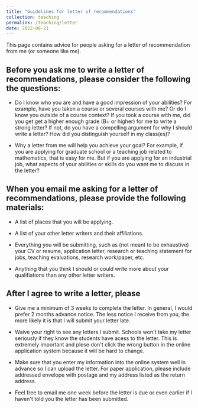 ```yaml
---
title: "Guidelines for letter of recommendations"
collection: teaching
permalink: /teaching/letter
date: 2022-08-21
---
```


This page contains advice for people asking for a letter of recommendation from me (or someone like me). 

## Before you ask me to write a letter of recommendations, please consider the following the questions:

* Do I know who you are and have a good impression of your abilities? For example, have you taken a course or several courses with me? Or do I know you outside of a course context? If you took a course with me, did you get get a higher enough grade (B+ or higher) for me to write a strong letter? If not, do you have a compelling argument for why I should write a letter? How did you distinguish yourself in my class(es)?

* Why a letter from me will help you achieve your goal? For example, if you are applying for graduate school or a teaching job related to mathematics, that is easy for me. But if you are applying for an industrial job, what aspects of your abilities or skills do you want me to discuss in the letter?

## When you email me asking for a letter of recommendations, please provide the following materials:

* A list of places that you will be applying.

* A list of your other letter writers and their affiliations. 

* Everything you will be submitting, such as (not meant to be exhaustive) your CV or resume, application letter, research or teaching statement for jobs, teaching evaluations, research work/paper, etc.

* Anything that you think I should or could write more about your qualifiations than any other letter writers.

## After I agree to write a letter, please

* Give me a minimum of 3 weeks to complete the letter. In general, I would prefer 2 months advance notice. The less notice I receive from you, the more likely it is that I will submit your letter late.

* Waive your right to see any letters I submit. Schools won't take my letter seriously if they know the students have acess to the letter. This is extremely important and plese don't click the wrong button in the online application system because it will be hard to change.

* Make sure that you enter my information into the online system well in advance so I can upload the letter. For paper application, please include addressed envelope with postage and my address listed as the return address. 

* Feel free to email me one week before the letter is due or even earlier if I haven't told you the letter has been submitted.



